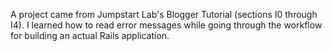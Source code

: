 A project came from Jumpstart Lab's Blogger Tutorial (sections I0 through I4). 
I learned how to read error messages while going through the workflow for building an actual Rails application. 
